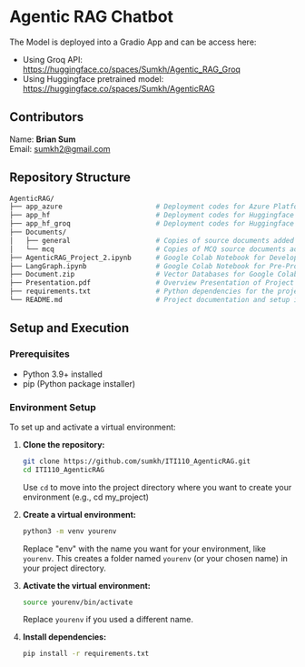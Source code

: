 # Agentic RAG Chatbot

The Model is deployed into a Gradio App and can be access here: 
* Using Groq API: <https://huggingface.co/spaces/Sumkh/Agentic_RAG_Groq>
* Using Huggingface pretrained model: <https://huggingface.co/spaces/Sumkh/AgenticRAG>

## Contributors

Name: **Brian Sum**  
Email: <sumkh2@gmail.com>

## Repository Structure

```bash
AgenticRAG/
├── app_azure                       # Deployment codes for Azure Platform
├── app_hf                          # Deployment codes for Huggingface Spaces (Localised Pretrained Models)
├── app_hf_groq                     # Deployment codes for Huggingface Spaces (GROQ API)                           
├── Documents/                            
│   ├── general                     # Copies of source documents added into vector store
│   └── mcq                         # Copies of MCQ source documents added into vector store
├── AgenticRAG_Project_2.ipynb      # Google Colab Notebook for Development Phase
├── LangGraph.ipynb                 # Google Colab Notebook for Pre-Production Phase  
├── Document.zip                    # Vector Databases for Google Colab Notebook 
├── Presentation.pdf                # Overview Presentation of Project
├── requirements.txt                # Python dependencies for the project
└── README.md                       # Project documentation and setup instructions

```

## Setup and Execution

### Prerequisites

- Python 3.9+ installed
- pip (Python package installer)

### Environment Setup

To set up and activate a virtual environment:

1. **Clone the repository:**

   ```bash
   git clone https://github.com/sumkh/ITI110_AgenticRAG.git
   cd ITI110_AgenticRAG
   ```

   Use `cd` to move into the project directory where you want to create your environment (e.g., cd my_project)

2. **Create a virtual environment:**

   ```bash
   python3 -m venv yourenv
   ```

   Replace "env" with the name you want for your environment, like `yourenv`. This creates a folder named `yourenv` (or your chosen name) in your project directory.

3. **Activate the virtual environment:**

   ```bash
   source yourenv/bin/activate
   ```

   Replace `yourenv` if you used a different name.

4. **Install dependencies:**

   ```bash
   pip install -r requirements.txt
   ```
